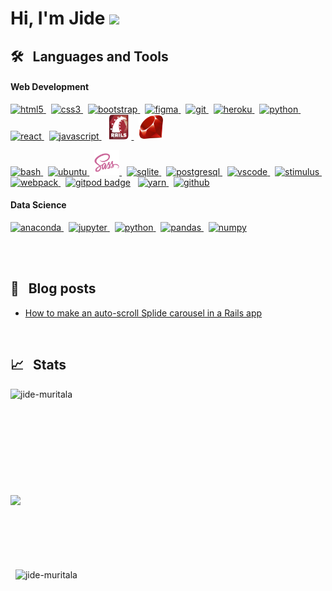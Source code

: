 <!--### Hi there 👋

<!--
**Jide-Muritala/Jide-Muritala** is a ✨ _special_ ✨ repository because its `README.md` (this file) appears on your GitHub profile.

Here are some ideas to get you started:

- 🔭 I’m currently working on ...
- 🌱 I’m currently learning ...
- 👯 I’m looking to collaborate on ...
- 🤔 I’m looking for help with ...
- 💬 Ask me about ...
- 📫 How to reach me: ...
- 😄 Pronouns: ...
- ⚡ Fun fact: ...
-->
# Hi, I'm Jide <img src = "https://raw.githubusercontent.com/MartinHeinz/MartinHeinz/master/wave.gif" width = 30px>


## 🛠 &nbsp; Languages and Tools
<h4 align="left">Web Development</h4>
<p align="left">
<a href="https://www.w3.org/html/" target="_blank" rel="noreferrer"> <img src="https://cdn.jsdelivr.net/gh/devicons/devicon/icons/html5/html5-original.svg" alt="html5" width="40" height="40"/> </a>
&nbsp;
<a href="https://www.w3schools.com/css/" target="_blank" rel="noreferrer"> <img src="https://cdn.jsdelivr.net/gh/devicons/devicon/icons/css3/css3-original.svg" alt="css3" width="40" height="40"/> </a>
&nbsp;
<a href="https://getbootstrap.com" target="_blank" rel="noreferrer"> <img src="https://icongr.am/devicon/bootstrap-plain.svg?size=50&color=6d06b1" alt="bootstrap" width="40" height="40"/> </a> 
&nbsp;
<a href="https://www.figma.com/" target="_blank" rel="noreferrer"> <img src="https://www.vectorlogo.zone/logos/figma/figma-icon.svg" alt="figma" width="40" height="40"/> </a> 
&nbsp; 
<a href="https://git-scm.com/" target="_blank" rel="noreferrer"> <img src="https://www.vectorlogo.zone/logos/git-scm/git-scm-icon.svg" alt="git" width="40" height="40"/> </a> 
&nbsp;
<a href="https://heroku.com" target="_blank" rel="noreferrer"> <img src="https://www.vectorlogo.zone/logos/heroku/heroku-icon.svg" alt="heroku" width="40" height="40"/> </a> 
&nbsp;
<a href="https://www.python.org" target="_blank" rel="noreferrer"> <img src="https://cdn.jsdelivr.net/gh/devicons/devicon/icons/python/python-original.svg" alt="python" width="40" height="40"/> </a> 
&nbsp;
<a href="https://react.dev/" target="_blank" rel="noreferrer"> <img src="https://cdn.jsdelivr.net/gh/devicons/devicon/icons/react/react-original.svg" alt="react" width="40" height="40"/> </a> 
&nbsp;
<a href="https://developer.mozilla.org/en-US/docs/Web/JavaScript" target="_blank" rel="noreferrer"> <img src="https://cdn.jsdelivr.net/gh/devicons/devicon/icons/javascript/javascript-original.svg" alt="javascript" width="40" height="40"/> </a>          
&nbsp; 
<a href="https://rubyonrails.org" target="_blank" rel="noreferrer"> <img src="https://raw.githubusercontent.com/devicons/devicon/master/icons/rails/rails-original-wordmark.svg" alt="rails" width="40" height="40"/> </a> 
 &nbsp; 
<a href="https://www.ruby-lang.org/en/" target="_blank" rel="noreferrer"> <img src="https://raw.githubusercontent.com/devicons/devicon/master/icons/ruby/ruby-original.svg" alt="ruby" width="40" height="40"/> </a> 
</p>
  
<p align="left">
<a href="https://www.gnu.org/software/bash/" target="_blank" rel="noreferrer"> <img src="https://deviconapi.vercel.app/bash?color=ffffffff&size=128" alt="bash" width="40" height="40"/> </a>
&nbsp;
<a href="https://ubuntu.com/" target="_blank" rel="noreferrer"> <img src="https://cdn.jsdelivr.net/gh/devicons/devicon/icons/ubuntu/ubuntu-plain.svg" alt="ubuntu" width="40" height="40"/> </a> 
&nbsp; 
<a href="https://sass-lang.com" target="_blank" rel="noreferrer"> <img src="https://raw.githubusercontent.com/devicons/devicon/master/icons/sass/sass-original.svg" alt="sass" width="40" height="40"/> </a> 
&nbsp;
<a href="https://sqlite.org/" target="_blank" rel="noreferrer"> <img src="https://cdn.jsdelivr.net/gh/devicons/devicon/icons/sqlite/sqlite-original.svg" alt="sqlite" width="40" height="40"/> </a> 
&nbsp;
<a href="https://www.postgresql.org/" target="_blank" rel="noreferrer"> <img src="https://cdn.jsdelivr.net/gh/devicons/devicon/icons/postgresql/postgresql-original.svg" alt="postgresql" width="40" height="40"/> </a> 
&nbsp;
<a href="https://code.visualstudio.com/" target="_blank" rel="noreferrer"> <img src="https://deviconapi.vercel.app/vscode?color=3C99D4ff&size=128" alt="vscode" width="40" height="40"/> </a> 
&nbsp;
<a href="https://stimulus.hotwired.dev" target="_blank" rel="noreferrer"> <img src="https://seeklogo.com/images/S/stimulus-logo-00C9C155E0-seeklogo.com.png" alt="stimulus" width="35" height="35"/> </a>
&nbsp;
<a href="https://webpack.js.org" target="_blank" rel="noreferrer"> <img src="https://cdn.jsdelivr.net/gh/devicons/devicon/icons/webpack/webpack-plain.svg" alt="webpack" width="40" height="40"/> </a>
&nbsp;
<a href="https://www.gitpod.io/"><img src="https://icongr.am/simple/gitpod.svg?size=50&color=ff9500&colored=false" width="40" height="40" alt="gitpod badge"/></a>
&nbsp;
<a href="https://yarnpkg.com/" target="_blank" rel="noreferrer"> <img src="https://cdn.jsdelivr.net/gh/devicons/devicon/icons/yarn/yarn-original.svg" alt="yarn" width="40" height="40"/> </a>
&nbsp; 
<a href="https://github.com/" target="_blank" rel="noreferrer"> <img src="https://deviconapi.vercel.app/github?color=fdfcfcff&size=128" alt="github" width="40" height="40"/> </a>
 </p>

<h4 align="left">Data Science</h4>
<p align="left">
<a href="https://www.anaconda.com/" target="_blank" rel="noreferrer"> <img src="https://cdn.jsdelivr.net/gh/devicons/devicon/icons/anaconda/anaconda-original.svg" alt="anaconda" width="40" height="40"/> </a>
&nbsp;
<a href="https://jupyter.org/" target="_blank" rel="noreferrer"> <img src="https://cdn.jsdelivr.net/gh/devicons/devicon/icons/jupyter/jupyter-original.svg" alt="jupyter" width="40" height="40"/> </a> 
&nbsp;
<a href="https://www.python.org" target="_blank" rel="noreferrer"> <img src="https://cdn.jsdelivr.net/gh/devicons/devicon/icons/python/python-original.svg" alt="python" width="40" height="40"/> </a> 
&nbsp;
<a href="https://pandas.pydata.org/" target="_blank" rel="noreferrer"> <img src="https://cdn.jsdelivr.net/gh/devicons/devicon/icons/pandas/pandas-original.svg" alt="pandas" width="40" height="40"/> </a>
&nbsp;
<a href="https://numpy.org/" target="_blank" rel="noreferrer"> <img src="https://cdn.jsdelivr.net/gh/devicons/devicon/icons/numpy/numpy-original.svg" alt="numpy" width="40" height="40"/> </a>        
</p>

<br>
&nbsp;
&nbsp;

## 📝 &nbsp; Blog posts
- [How to make an auto-scroll Splide carousel in a Rails app](https://medium.com/@jidemuritala/how-to-make-an-auto-scroll-splide-carousel-in-a-rails-app-23448a42433d)

&nbsp;
&nbsp;
## 📈 &nbsp; Stats
<img align="left" src="https://github-readme-stats.vercel.app/api?username=jide-muritala&&theme=transparent&show_icons=true&locale=en" alt="jide-muritala" />
<br>
<br>
<br>
<br>
<br>
<br>
<br>
<br>
<br>
<br>
<img align="left" src="https://github-readme-stats.vercel.app/api/top-langs/?username=Jide-Muritala&layout=compact&langs_count=10&theme=transparent&custom_title=Top%20Languages" />
<br>
<br>
<br>
<br>
<br>
<br>
<br>
&nbsp;
<img src="https://komarev.com/ghpvc/?username=jide-muritala&label=Profile%20views&color=0e75b6&style=flat" alt="jide-muritala" />
&nbsp;
&nbsp;
